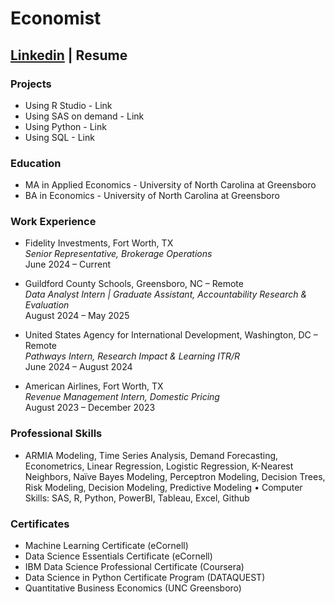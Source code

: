 # Economist
## [Linkedin](www.linkedin.com/in/khalilsakho) | Resume

### Projects
- Using R Studio - Link
- Using SAS on demand - Link
- Using Python - Link
- Using SQL - Link

### Education
- MA in Applied Economics - University of North Carolina at Greensboro
- BA in Economics - University of North Carolina at Greensboro

### Work Experience

- Fidelity Investments, Fort Worth, TX\
*Senior Representative, Brokerage Operations*\
June 2024 – Current

- Guildford County Schools, Greensboro, NC – Remote\
*Data Analyst Intern | Graduate Assistant, Accountability Research & Evaluation*\
August 2024 – May 2025

- United States Agency for International Development, Washington, DC – Remote\
*Pathways Intern, Research Impact & Learning ITR/R*\
June 2024 – August 2024

- American Airlines, Fort Worth, TX\
*Revenue Management Intern, Domestic Pricing*\
August 2023 – December 2023

### Professional Skills
- ARMIA Modeling, Time Series Analysis, Demand Forecasting, Econometrics, Linear Regression, Logistic Regression, K-Nearest Neighbors, Naïve Bayes Modeling, Perceptron Modeling, Decision Trees, Risk Modeling, Decision Modeling, Predictive Modeling
•	Computer Skills: SAS, R, Python, PowerBI, Tableau, Excel, Github

  
### Certificates
- Machine Learning Certificate (eCornell)
- Data Science Essentials Certificate (eCornell)
- IBM Data Science Professional Certificate (Coursera)
- Data Science in Python Certificate Program (DATAQUEST)
- Quantitative Business Economics (UNC Greensboro)
